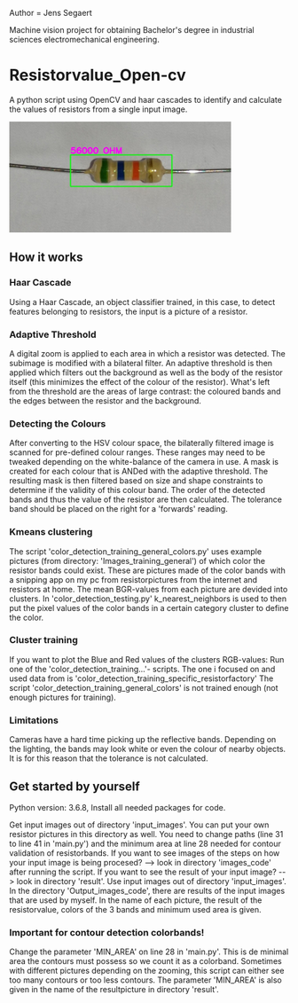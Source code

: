 Author = Jens Segaert

Machine vision project for obtaining Bachelor's degree in industrial sciences electromechanical engineering.

# Resistorvalue_Open-cv
A python script using OpenCV and haar cascades to identify and calculate the values of resistors from a single input image.


<img src="https://github.com/JensSegaert/Resistorvalue_OpenCV/blob/main/result/Image_result__56000%20OHM%2C%5B'Green'%2C%20'Blue'%2C%20'Orange'%5D%2CMIN_AREA%3D700.jpg" width="400" height="200" />

## How it works

### Haar Cascade
Using a Haar Cascade, an object classifier trained, in this case, to detect features belonging to resistors, the input is a picture of a resistor.

### Adaptive Threshold
A digital zoom is applied to each area in which a resistor was detected. The subimage is modified with a bilateral filter. An adaptive threshold is then applied which filters out the background as well as the body of the resistor itself (this minimizes the effect of the colour of the resistor). What's left from the threshold are the areas of large contrast: the coloured bands and the edges between the resistor and the background.  


### Detecting the Colours
After converting to the HSV colour space, the bilaterally filtered image is scanned for pre-defined colour ranges. These ranges may need to be tweaked depending on the white-balance of the camera in use. A mask is created for each colour that is ANDed with the adaptive threshold. The resulting mask is then filtered based on size and shape constraints to determine if the validity of this colour band. The order of the detected bands and thus the value of the resistor are then calculated. The tolerance band should be placed on the right for a 'forwards' reading. 



### Kmeans clustering
The script 'color_detection_training_general_colors.py' uses example pictures (from directory: 'Images_training_general') of which color the resistor bands could exist. These are pictures made of the color bands with a snipping app on my pc from resistorpictures from the internet and resistors at home. The mean BGR-values from each picture are devided into clusters.
In 'color_detection_testing.py' k_nearest_neighbors is used to then put the pixel values of the color bands in a certain category cluster to define the color.

### Cluster training
If you want to plot the Blue and Red values of the clusters RGB-values: 
Run one of the 'color_detection_training...'- scripts.
The one i focused on and used data from is 'color_detection_training_specific_resistorfactory'
The script 'color_detection_training_general_colors' is not trained enough (not enough pictures for training).



### Limitations
Cameras have a hard time picking up the reflective bands. Depending on the lighting, the bands may look white or even the colour of nearby objects. It is for this reason that the tolerance is not calculated.


## Get started by yourself
Python version: 3.6.8,
Install all needed packages for code.

Get input images out of directory 'input_images'. You can put your own resistor pictures in this directory as well.
You need to change paths (line 31 to line 41 in 'main.py') and the minimum area at line 28 needed for contour validation of resistorbands. 
If you want to see images of the steps on how your input image is being procesed? --> look in directory 'images_code' after running the script.
If you want to see the result of your input image? --> look in directory 'result'.
Use input images out of directory 'input_images'.
In the directory 'Output_images_code', there are results of the input images that are used by myself. In the name of
each picture, the result of the resistorvalue, colors of the 3 bands and minimum used area is given.

### Important for contour detection colorbands!
Change the parameter 'MIN_AREA' on line 28 in 'main.py'. This is de minimal area the 
contours must possess so we count it as a colorband. Sometimes with different pictures depending on the zooming,
this script can either see too many contours or too less contours.
The parameter 'MIN_AREA' is also given in the name of the resultpicture in directory 'result'.



